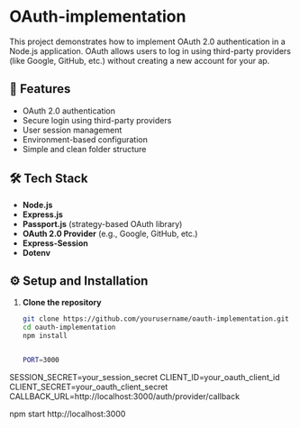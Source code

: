 # OAuth-implementation


This project demonstrates how to implement OAuth 2.0 authentication in a Node.js application. OAuth allows users to log in using third-party providers (like Google, GitHub, etc.) without creating a new account for your ap.

## 🚀 Features

- OAuth 2.0 authentication
- Secure login using third-party providers
- User session management
- Environment-based configuration
- Simple and clean folder structure

## 🛠 Tech Stack

- **Node.js**
- **Express.js**
- **Passport.js** (strategy-based OAuth library)
- **OAuth 2.0 Provider** (e.g., Google, GitHub, etc.)
- **Express-Session**
- **Dotenv**


## ⚙️ Setup and Installation

1. **Clone the repository**
   ```bash
   git clone https://github.com/yourusername/oauth-implementation.git
   cd oauth-implementation
   npm install


   PORT=3000
SESSION_SECRET=your_session_secret
CLIENT_ID=your_oauth_client_id
CLIENT_SECRET=your_oauth_client_secret
CALLBACK_URL=http://localhost:3000/auth/provider/callback

npm start
http://localhost:3000



